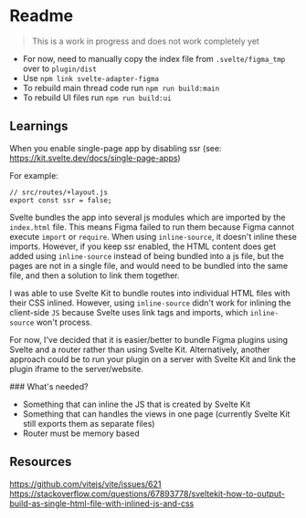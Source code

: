 # Readme

> This is a work in progress and does not work completely yet

- For now, need to manually copy the index file from `.svelte/figma_tmp` over to `plugin/dist`
- Use `npm link svelte-adapter-figma`
- To rebuild main thread code run `npm run build:main`
- To rebuild UI files run `npm run build:ui`

## Learnings

When you enable single-page app by disabling ssr (see: https://kit.svelte.dev/docs/single-page-apps)

For example:

```
// src/routes/+layout.js
export const ssr = false;
```

Svelte bundles the app into several js modules which are imported by the `index.html` file. This means Figma failed to run them because Figma cannot execute `import` or `require`. When using `inline-source`, it doesn't inline these imports. However, if you keep ssr enabled, the HTML content does get added using `inline-source` instead of being bundled into a js file, but the pages are not in a single file, and would need to be bundled into the same file, and then a solution to link them together.

I was able to use Svelte Kit to bundle routes into individual HTML files with their CSS inlined. However, using `inline-source` didn't work for inlining the client-side `JS` because Svelte uses link tags and imports, which `inline-source` won't process.

For now, I've decided that it is easier/better to bundle Figma plugins using Svelte and a router rather than using Svelte Kit. Alternatively, another approach could be to run your plugin on a server with Svelte Kit and link the plugin iframe to the server/website.

### What's needed?

- Something that can inline the JS that is created by Svelte Kit
- Something that can handles the views in one page (currently Svelte Kit still exports them as separate files)
- Router must be memory based

## Resources

https://github.com/vitejs/vite/issues/621
https://stackoverflow.com/questions/67893778/sveltekit-how-to-output-build-as-single-html-file-with-inlined-js-and-css
